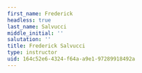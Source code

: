```yaml
---
first_name: Frederick
headless: true
last_name: Salvucci
middle_initial: ''
salutation: ''
title: Frederick Salvucci
type: instructor
uid: 164c52e6-4324-f64a-a9e1-97289918492a
---
```

